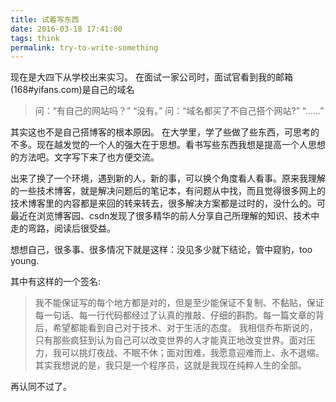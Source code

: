 ```yaml
---
title: 试着写东西
date: 2016-03-18 17:41:00
tags: think
permalink: try-to-write-something
---
```

现在是大四下从学校出来实习。
在面试一家公司时，面试官看到我的邮箱(168#yifans.com)是自己的域名

>问：“有自己的网站吗？”
>“没有。”
>问：“域名都买了不自己搭个网站?”
>“……”

其实这也不是自己搭博客的根本原因。
在大学里，学了些做了些东西，可思考的不多。现在越发觉的一个人的强大在于思想。看书写些东西我想是提高一个人思想的方法吧。文字写下来了也方便交流。
<!-- more -->
出来了换了一个环境，遇到新的人，新的事，可以换个角度看人看事。原来我理解的一些技术博客，就是解决问题后的笔记本，有问题从中找，而且觉得很多网上的技术博客里的内容都是来回的转来转去，很多解决方案都是过时的，没什么的。可最近在浏览博客园、csdn发现了很多精华的前人分享自己所理解的知识、技术中走的弯路，阅读后很受益。

想想自己，很多事、很多情况下就是这样：没见多少就下结论，管中窥豹，too young.

其中有这样的一个签名:

>我不能保证写的每个地方都是对的，但是至少能保证不复制、不黏贴，保证每一句话、每一行代码都经过了认真的推敲、仔细的斟酌。每一篇文章的背后，希望都能看到自己对于技术、对于生活的态度。
>我相信乔布斯说的，只有那些疯狂到认为自己可以改变世界的人才能真正地改变世界。面对压力，我可以挑灯夜战、不眠不休；面对困难，我愿意迎难而上、永不退缩。
>其实我想说的是，我只是一个程序员，这就是我现在纯粹人生的全部。

再认同不过了。
